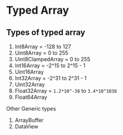 # Typed Array

## Types of typed array
1. Int8Array = -128 to 127
2. Uint8Array = 0 to 255
3. Uint8ClampedArray = 0 to 255
4. Int16Array = -2^15 to 2^15 - 1
5. Uint16Array
6. Int32Array = -2^31 to 2^31 - 1
7. Uint32Array
8. Float32Array = `1.2*10^-38` to `3.4*10^1038`
9. Float64Array

Other Generic types
1. ArrayBuffer
2. DataView
